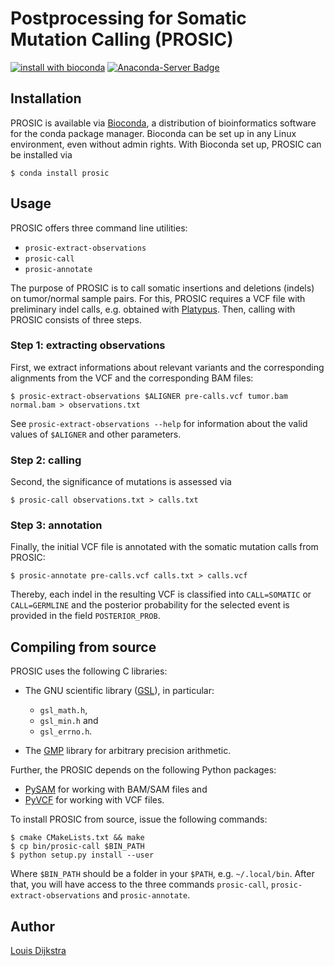 # Postprocessing for Somatic Mutation Calling (PROSIC)

[![install with bioconda](https://img.shields.io/badge/install%20with-bioconda-brightgreen.svg?style=flat-square)](http://bioconda.github.io/recipes/prosic/README.html)
[![Anaconda-Server Badge](https://anaconda.org/bioconda/prosic/badges/downloads.svg)](http://bioconda.github.io/recipes/prosic/README.html)

## Installation

PROSIC is available via [Bioconda](https://bioconda.github.io), a distribution
of bioinformatics software for the conda package manager.
Bioconda can be set up in any Linux environment, even without admin rights.
With Bioconda set up, PROSIC can be installed via

	$ conda install prosic

## Usage

PROSIC offers three command line utilities:

* `prosic-extract-observations`
* `prosic-call`
* `prosic-annotate`

The purpose of PROSIC is to call somatic insertions and deletions (indels) on tumor/normal sample pairs.
For this, PROSIC requires a VCF file with preliminary indel calls, e.g. obtained with [Platypus](http://www.well.ox.ac.uk/platypus).
Then, calling with PROSIC consists of three steps.

### Step 1: extracting observations

First, we extract informations about relevant variants and the corresponding alignments from
the VCF and the corresponding BAM files:

	$ prosic-extract-observations $ALIGNER pre-calls.vcf tumor.bam normal.bam > observations.txt

See `prosic-extract-observations --help` for information about the valid values of
`$ALIGNER` and other parameters.

### Step 2: calling

Second, the significance of mutations is assessed via

	$ prosic-call observations.txt > calls.txt

### Step 3: annotation

Finally, the initial VCF file is annotated with the somatic mutation calls from PROSIC:

	$ prosic-annotate pre-calls.vcf calls.txt > calls.vcf

Thereby, each indel in the resulting VCF is classified into `CALL=SOMATIC` or `CALL=GERMLINE` and the
posterior probability for the selected event is provided in the field `POSTERIOR_PROB`.

## Compiling from source

PROSIC uses the following C libraries:

* The GNU scientific library ([GSL](http://www.gnu.org/software/gsl/)), in particular:
	* `gsl_math.h`,
	* `gsl_min.h` and
	* `gsl_errno.h`.

* The [GMP](https://gmplib.org/) library for arbitrary precision arithmetic.

Further, the PROSIC depends on the following Python packages:

* [PySAM](https://code.google.com/p/pysam/) for working with BAM/SAM files and
* [PyVCF](https://github.com/jamescasbon/PyVCF) for working with VCF files.

To install PROSIC from source, issue the following commands:

	$ cmake CMakeLists.txt && make
	$ cp bin/prosic-call $BIN_PATH
	$ python setup.py install --user

Where `$BIN_PATH` should be a folder in your `$PATH`, e.g. `~/.local/bin`.
After that, you will have access to the three commands `prosic-call`,
`prosic-extract-observations` and `prosic-annotate`.


## Author

[Louis Dijkstra](https://github.com/louisdijkstra)

